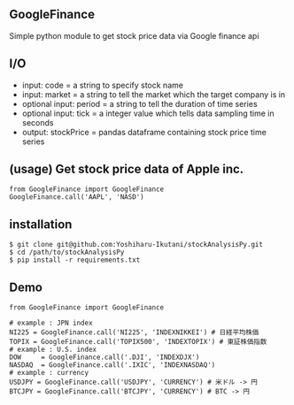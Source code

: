 ## GoogleFinance
Simple python module to get stock price data via Google finance api

## I/O
* input: code = a string to specify stock name
* input: market = a string to tell the market which the target company is in
* optional input: period = a string to tell the duration of time series
* optional input: tick = a integer value which tells data sampling time in seconds
* output: stockPrice = pandas dataframe containing stock price time series

## (usage) Get stock price data of Apple inc.

```
from GoogleFinance import GoogleFinance
GoogleFinance.call('AAPL', 'NASD')
```

## installation

```
$ git clone git@github.com:Yoshiharu-Ikutani/stockAnalysisPy.git
$ cd /path/to/stockAnalysisPy
$ pip install -r requirements.txt
```

## Demo

```
from GoogleFinance import GoogleFinance

# example : JPN index
NI225 = GoogleFinance.call('NI225', 'INDEXNIKKEI') # 日経平均株価
TOPIX = GoogleFinance.call('TOPIX500', 'INDEXTOPIX') # 東証株価指数
# example : U.S. index
DOW     = GoogleFinance.call('.DJI', 'INDEXDJX')
NASDAQ  = GoogleFinance.call('.IXIC', 'INDEXNASDAQ')
# example : currency
USDJPY = GoogleFinance.call('USDJPY', 'CURRENCY') # 米ドル -> 円
BTCJPY = GoogleFinance.call('BTCJPY', 'CURRENCY') # BTC -> 円

```